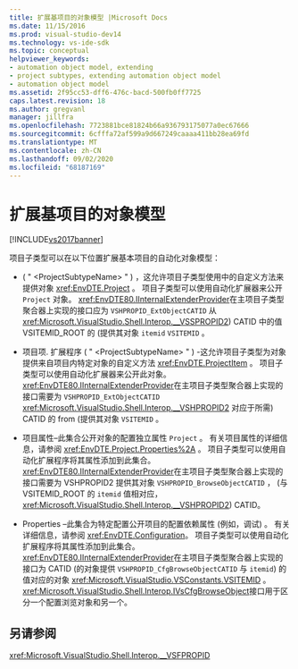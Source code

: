 ```yaml
---
title: 扩展基项目的对象模型 |Microsoft Docs
ms.date: 11/15/2016
ms.prod: visual-studio-dev14
ms.technology: vs-ide-sdk
ms.topic: conceptual
helpviewer_keywords:
- automation object model, extending
- project subtypes, extending automation object model
- automation object model
ms.assetid: 2f95cc53-dff6-476c-bacd-500fb0ff7725
caps.latest.revision: 18
ms.author: gregvanl
manager: jillfra
ms.openlocfilehash: 7723881bce81824b66a936793175077a0ec67666
ms.sourcegitcommit: 6cfffa72af599a9d667249caaaa411bb28ea69fd
ms.translationtype: MT
ms.contentlocale: zh-CN
ms.lasthandoff: 09/02/2020
ms.locfileid: "68187169"
---
```

# <a name="extending-the-object-model-of-the-base-project"></a>扩展基项目的对象模型
[!INCLUDE[vs2017banner](../../includes/vs2017banner.md)]

项目子类型可以在以下位置扩展基本项目的自动化对象模型：  
  
-  ( " \<ProjectSubtypeName> " ) ，这允许项目子类型使用中的自定义方法来提供对象 <xref:EnvDTE.Project> 。 项目子类型可以使用自动化扩展器来公开 `Project` 对象。 <xref:EnvDTE80.IInternalExtenderProvider>在主项目子类型聚合器上实现的接口应为 `VSHPROPID_ExtObjectCATID` 从 <xref:Microsoft.VisualStudio.Shell.Interop.__VSSPROPID2>) CATID 中的值 VSITEMID_ROOT 的 (提供其对象 `itemid` `VSITEMID` 。  
  
- 项目项. 扩展程序 ( " \<ProjectSubtypeName> " ) -这允许项目子类型为对象提供来自项目内特定对象的自定义方法 <xref:EnvDTE.ProjectItem> 。 项目子类型可以使用自动化扩展器来公开此对象。 <xref:EnvDTE80.IInternalExtenderProvider>在主项目子类型聚合器上实现的接口需要为 `VSHPROPID_ExtObjectCATID` <xref:Microsoft.VisualStudio.Shell.Interop.__VSHPROPID2> 对应于所需) CATID 的 from (提供其对象 `VSITEMID` 。  
  
- 项目属性–此集合公开对象的配置独立属性 `Project` 。 有关项目属性的详细信息，请参阅 <xref:EnvDTE.Project.Properties%2A> 。 项目子类型可以使用自动化扩展程序将其属性添加到此集合。 <xref:EnvDTE80.IInternalExtenderProvider>在主项目子类型聚合器上实现的接口需要为 VSHPROPID2 提供其对象 `VSHPROPID_BrowseObjectCATID` ， (与 VSITEMID_ROOT 的 `itemid` 值相对应， <xref:Microsoft.VisualStudio.Shell.Interop.__VSHPROPID2>) CATID。  
  
- Properties –此集合为特定配置公开项目的配置依赖属性 (例如，调试) 。 有关详细信息，请参阅 <xref:EnvDTE.Configuration>。 项目子类型可以使用自动化扩展程序将其属性添加到此集合。 <xref:EnvDTE80.IInternalExtenderProvider>在主项目子类型聚合器上实现的接口为 CATID (的对象提供 `VSHPROPID_CfgBrowseObjectCATID` 与 `itemid`) 的值对应的对象 <xref:Microsoft.VisualStudio.VSConstants.VSITEMID> 。 <xref:Microsoft.VisualStudio.Shell.Interop.IVsCfgBrowseObject>接口用于区分一个配置浏览对象和另一个。  
  
## <a name="see-also"></a>另请参阅  
 <xref:Microsoft.VisualStudio.Shell.Interop.__VSFPROPID>
